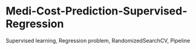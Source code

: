 # Medi-Cost-Prediction-Supervised-Regression
Supervised learning,
Regression problem,
RandomizedSearchCV,
Pipeline
